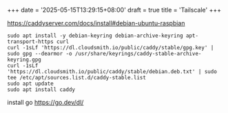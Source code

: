 +++
date = '2025-05-15T13:29:15+08:00'
draft = true
title = 'Tailscale'
+++

https://caddyserver.com/docs/install#debian-ubuntu-raspbian
```shell
sudo apt install -y debian-keyring debian-archive-keyring apt-transport-https curl
curl -1sLf 'https://dl.cloudsmith.io/public/caddy/stable/gpg.key' | sudo gpg --dearmor -o /usr/share/keyrings/caddy-stable-archive-keyring.gpg
curl -1sLf 'https://dl.cloudsmith.io/public/caddy/stable/debian.deb.txt' | sudo tee /etc/apt/sources.list.d/caddy-stable.list
sudo apt update
sudo apt install caddy
```

install go
https://go.dev/dl/